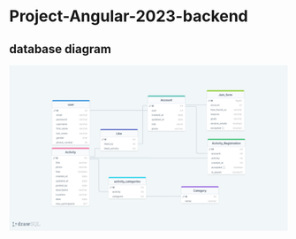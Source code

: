 # Project-Angular-2023-backend

## database diagram

![diagram photo](./design/drawSQL-project-angular-2023-db.png)
